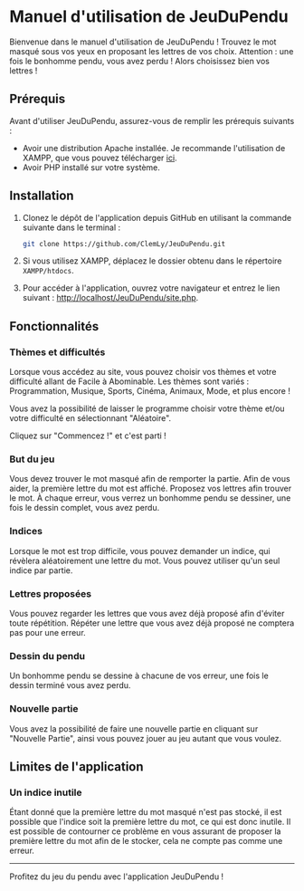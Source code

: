 # Manuel d'utilisation de JeuDuPendu

Bienvenue dans le manuel d'utilisation de JeuDuPendu ! Trouvez le mot masqué sous vos yeux en proposant les lettres de vos choix. Attention : une fois le bonhomme pendu, vous avez perdu ! Alors choisissez bien vos lettres !

## Prérequis

Avant d'utiliser JeuDuPendu, assurez-vous de remplir les prérequis suivants :

- Avoir une distribution Apache installée. Je recommande l'utilisation de XAMPP, que vous pouvez télécharger [ici](https://www.apachefriends.org/fr/download.html).
- Avoir PHP installé sur votre système.

## Installation

1. Clonez le dépôt de l'application depuis GitHub en utilisant la commande suivante dans le terminal :

   ```bash
   git clone https://github.com/ClemLy/JeuDuPendu.git

2. Si vous utilisez XAMPP, déplacez le dossier obtenu dans le répertoire `XAMPP/htdocs`.

3. Pour accéder à l'application, ouvrez votre navigateur et entrez le lien suivant : [http://localhost/JeuDuPendu/site.php](http://localhost/JeuDuPendu/site.php).


## Fonctionnalités

### Thèmes et difficultés

Lorsque vous accédez au site, vous pouvez choisir vos thèmes et votre difficulté allant de Facile à Abominable. Les thèmes sont variés : Programmation, Musique, Sports, Cinéma, Animaux, Mode, et plus encore !

Vous avez la possibilité de laisser le programme choisir votre thème et/ou votre difficulté en sélectionnant "Aléatoire".

Cliquez sur "Commencez !" et c'est parti !

### But du jeu

Vous devez trouver le mot masqué afin de remporter la partie. Afin de vous aider, la première lettre du mot est affiché. Proposez vos lettres afin trouver le mot. À chaque erreur, vous verrez un bonhomme pendu se dessiner, une fois le dessin complet, vous avez perdu.

### Indices

Lorsque le mot est trop difficile, vous pouvez demander un indice, qui révèlera aléatoirement une lettre du mot. Vous pouvez utiliser qu'un seul indice par partie.

### Lettres proposées

Vous pouvez regarder les lettres que vous avez déjà proposé afin d'éviter toute répétition. Répéter une lettre que vous avez déjà proposé ne comptera pas pour une erreur.

### Dessin du pendu

Un bonhomme pendu se dessine à chacune de vos erreur, une fois le dessin terminé vous avez perdu.

### Nouvelle partie

Vous avez la possibilité de faire une nouvelle partie en cliquant sur "Nouvelle Partie", ainsi vous pouvez jouer au jeu autant que vous voulez.

## Limites de l'application

### Un indice inutile

Étant donné que la première lettre du mot masqué n'est pas stocké, il est possible que l'indice soit la première lettre du mot, ce qui est donc inutile. Il est possible de contourner ce problème en vous assurant de proposer la première lettre du mot afin de le stocker, cela ne compte pas comme une erreur.

---

Profitez du jeu du pendu avec l'application JeuDuPendu !
